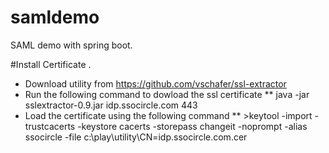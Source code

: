 
# samldemo
SAML demo with spring boot.

#Install Certificate .

* Download utility from https://github.com/vschafer/ssl-extractor
* Run the following command to dowload the ssl certificate 
** java -jar sslextractor-0.9.jar idp.ssocircle.com 443
* Load the certificate using the following command 
** >keytool -import -trustcacerts -keystore cacerts -storepass changeit -noprompt -alias ssocircle -file c:\play\utility\CN=idp.ssocircle.com.cer
